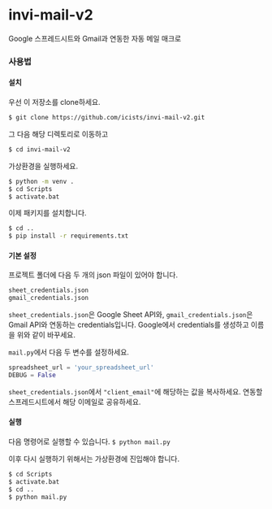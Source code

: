 # invi-mail-v2
Google 스프레드시트와 Gmail과 연동한 자동 메일 매크로

### 사용법

#### 설치
우선 이 저장소를 clone하세요.
```bash
$ git clone https://github.com/icists/invi-mail-v2.git
```

그 다음 해당 디렉토리로 이동하고
```bash
$ cd invi-mail-v2
```
가상환경을 실행하세요.
```bash
$ python -m venv .
$ cd Scripts
$ activate.bat
```

이제 패키지를 설치합니다.
```bash
$ cd ..
$ pip install -r requirements.txt
```

#### 기본 설정
프로젝트 폴더에 다음 두 개의 json 파일이 있어야 합니다.
```bash
sheet_credentials.json
gmail_credentials.json
```
```sheet_credentials.json```은 Google Sheet API와,
```gmail_credentials.json```은 Gmail API와 연동하는 credentials입니다.
Google에서 credentials를 생성하고 이름을 위와 같이 바꾸세요.

```mail.py```에서 다음 두 변수를 설정하세요.
```python
spreadsheet_url = 'your_spreadsheet_url'
DEBUG = False
```

```sheet_credentials.json```에서 ```"client_email"```에 해당하는 값을 복사하세요.
연동할 스프레드시트에서 해당 이메일로 공유하세요.

#### 실행
다음 명령어로 실행할 수 있습니다.
```$ python mail.py```

이후 다시 실행하기 위해서는 가상환경에 진입해야 합니다.
```bash
$ cd Scripts
$ activate.bat
$ cd ..
$ python mail.py
```
